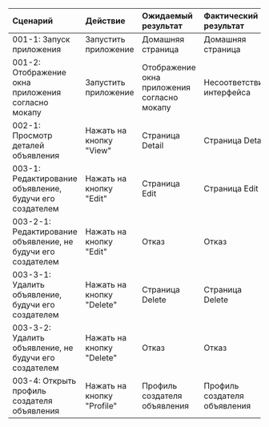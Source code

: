 |Cценарий|Действие|Ожидаемый результат|Фактический результат| Оценка|
|:---|:---|:---|:---|:---|
|001-1: Запуск приложения | Запустить приложение | Домашняя страница | Домашняя страница | Тест Пройден|  
|001-2: Отображение окна приложения согласно мокапу | Запустить приложение | Отображение окна приложения согласно мокапу | Несоответствие интерфейса | Тест пройден|
|002-1: Просмотр деталей объявления | Нажать на кнопку "View" | Страница Detail | Страница Detail | Тест пройден|
|003-1: Редактирование объявление, будучи его создателем | Нажать на кнопку "Edit" | Страница Edit | Страница Edit |Тест пройден|
|003-2-1: Редактирование объявление, не будучи его создателем | Нажать на кнопку "Edit" | Отказ | Отказ |Тест пройден|
|003-3-1: Удалить объявление, будучи его создателем | Нажать на кнопку "Delete" | Страница Delete | Страница Delete |Тест пройден|
|003-3-2: Удалить объявление, не будучи его создателем | Нажать на кнопку "Delete" | Отказ | Отказ |Тест пройден|
|003-4: Открыть профиль создателя объявления | Нажать на кнопку "Profile" | Профиль создателя объявления | Профиль создателя объявления |Тест пройден|
